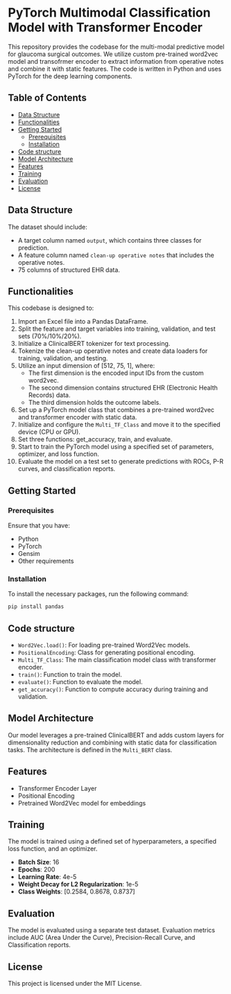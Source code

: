 # PyTorch Multimodal Classification Model with Transformer Encoder

This repository provides the codebase for the multi-modal predictive model for glaucoma surgical outcomes. We utilize custom pre-trained word2vec model and transofrmer encoder to extract information from operative notes and combine it with static features. The code is written in Python and uses PyTorch for the deep learning components.

## Table of Contents
- [Data Structure](#data-structure)
- [Functionalities](#functionalities)
- [Getting Started](#getting-started)
  - [Prerequisites](#prerequisites)
  - [Installation](#installation)
- [Code structure](#code-structure)
- [Model Architecture](#model-architecture)
- [Features](#features)
- [Training](#training)
- [Evaluation](#evaluation)
- [License](#license)

## Data Structure

The dataset should include:

- A target column named `output`, which contains three classes for prediction.
- A feature column named `clean-up operative notes` that includes the operative notes.
- 75 columns of structured EHR data.

## Functionalities

This codebase is designed to:

1. Import an Excel file into a Pandas DataFrame.
2. Split the feature and target variables into training, validation, and test sets (70%/10%/20%).
3. Initialize a ClinicalBERT tokenizer for text processing.
4. Tokenize the clean-up operative notes and create data loaders for training, validation, and testing.
5. Utilize an input dimension of [512, 75, 1], where:
   - The first dimension is the encoded input IDs from the custom word2vec.
   - The second dimension contains structured EHR (Electronic Health Records) data.
   - The third dimension holds the outcome labels.
6. Set up a PyTorch model class that combines a pre-trained word2vec and transformer encoder with static data.
7. Initialize and configure the `Multi_TF_Class` and move it to the specified device (CPU or GPU).
8. Set three functions: get_accuracy, train, and evaluate.
9. Start to train the PyTorch model using a specified set of parameters, optimizer, and loss function.
10. Evaluate the model on a test set to generate predictions with ROCs, P-R curves, and classification reports.

## Getting Started

### Prerequisites

Ensure that you have:
- Python 
- PyTorch
- Gensim
- Other requirements 

### Installation

To install the necessary packages, run the following command:

```bash
pip install pandas
```
## Code structure

- `Word2Vec.load()`: For loading pre-trained Word2Vec models.
- `PositionalEncoding`: Class for generating positional encoding.
- `Multi_TF_Class`: The main classification model class with transformer encoder.
- `train()`: Function to train the model.
- `evaluate()`: Function to evaluate the model.
- `get_accuracy()`: Function to compute accuracy during training and validation.
  
## Model Architecture

Our model leverages a pre-trained ClinicalBERT and adds custom layers for dimensionality reduction and combining with static data for classification tasks. The architecture is defined in the `Multi_BERT` class.

## Features

- Transformer Encoder Layer
- Positional Encoding
- Pretrained Word2Vec model for embeddings

## Training

The model is trained using a defined set of hyperparameters, a specified loss function, and an optimizer. 
- **Batch Size**: 16
- **Epochs**: 200
- **Learning Rate**: 4e-5
- **Weight Decay for L2 Regularization**: 1e-5
- **Class Weights**: [0.2584, 0.8678, 0.8737]

## Evaluation
The model is evaluated using a separate test dataset. Evaluation metrics include AUC (Area Under the Curve), Precision-Recall Curve, and Classification reports.

## License
This project is licensed under the MIT License.
